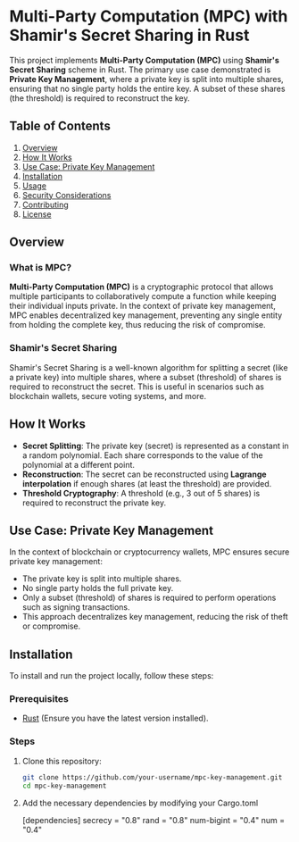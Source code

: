 # Multi-Party Computation (MPC) with Shamir's Secret Sharing in Rust

This project implements **Multi-Party Computation (MPC)** using **Shamir's Secret Sharing** scheme in Rust. The primary use case demonstrated is **Private Key Management**, where a private key is split into multiple shares, ensuring that no single party holds the entire key. A subset of these shares (the threshold) is required to reconstruct the key.

## Table of Contents

1. [Overview](#overview)
2. [How It Works](#how-it-works)
3. [Use Case: Private Key Management](#use-case-private-key-management)
4. [Installation](#installation)
5. [Usage](#usage)
6. [Security Considerations](#security-considerations)
7. [Contributing](#contributing)
8. [License](#license)

## Overview

### What is MPC?
**Multi-Party Computation (MPC)** is a cryptographic protocol that allows multiple participants to collaboratively compute a function while keeping their individual inputs private. In the context of private key management, MPC enables decentralized key management, preventing any single entity from holding the complete key, thus reducing the risk of compromise.

### Shamir's Secret Sharing
Shamir's Secret Sharing is a well-known algorithm for splitting a secret (like a private key) into multiple shares, where a subset (threshold) of shares is required to reconstruct the secret. This is useful in scenarios such as blockchain wallets, secure voting systems, and more.

## How It Works

- **Secret Splitting**: The private key (secret) is represented as a constant in a random polynomial. Each share corresponds to the value of the polynomial at a different point.
- **Reconstruction**: The secret can be reconstructed using **Lagrange interpolation** if enough shares (at least the threshold) are provided.
- **Threshold Cryptography**: A threshold (e.g., 3 out of 5 shares) is required to reconstruct the private key.

## Use Case: Private Key Management

In the context of blockchain or cryptocurrency wallets, MPC ensures secure private key management:
- The private key is split into multiple shares.
- No single party holds the full private key.
- Only a subset (threshold) of shares is required to perform operations such as signing transactions.
- This approach decentralizes key management, reducing the risk of theft or compromise.

## Installation

To install and run the project locally, follow these steps:

### Prerequisites
- [Rust](https://www.rust-lang.org/tools/install) (Ensure you have the latest version installed).

### Steps
1. Clone this repository:

   ```bash
   git clone https://github.com/your-username/mpc-key-management.git
   cd mpc-key-management

2. Add the necessary dependencies by modifying your Cargo.toml

    [dependencies]
    secrecy = "0.8"
    rand = "0.8"
    num-bigint = "0.4"
    num = "0.4"


